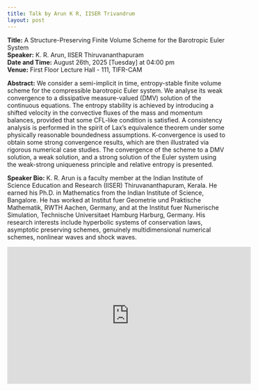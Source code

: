 ```yaml
---
title: Talk by Arun K R, IISER Trivandrum
layout: post
---
```


**Title:** A Structure-Preserving Finite Volume Scheme for the Barotropic Euler System  
**Speaker:** K. R. Arun, IISER Thiruvananthapuram  
**Date and Time:** August 26th, 2025 [Tuesday] at 04:00 pm  
**Venue:** First Floor Lecture Hall - 111, TIFR-CAM

**Abstract:** We consider a semi-implicit in time, entropy-stable finite volume scheme for the compressible barotropic Euler system. We analyse its weak convergence to a dissipative measure-valued (DMV) solution of the continuous equations. The entropy stability is achieved by introducing a shifted velocity in the convective fluxes of the mass and momentum balances, provided that some CFL-like condition is satisfied. A consistency analysis is performed in the spirit of Lax’s equivalence theorem under some physically reasonable boundedness assumptions. K-convergence is used to obtain some strong convergence results, which are then illustrated via rigorous numerical case studies. The convergence of the scheme to a DMV solution, a weak solution, and a strong solution of the Euler system using the weak-strong uniqueness principle and relative entropy is presented.

**Speaker Bio:** K. R. Arun is a faculty member at the Indian Institute of Science Education and Research (IISER) Thiruvananthapuram, Kerala. He earned his Ph.D. in Mathematics from the Indian Institute of Science, Bangalore. He has worked at Institut fuer Geometrie und Praktische Mathematik, RWTH Aachen, Germany, and at the Institut fuer Numerische Simulation, Technische Universitaet Hamburg Harburg, Germany. His research interests include hyperbolic systems of conservation laws, asymptotic preserving schemes, genuinely multidimensional numerical schemes, nonlinear waves and shock waves.

<p style="text-align:center">
<iframe width="560" height="315" src="https://www.youtube.com/embed/kQKKdGEbZuo?si=rrZs_MMNWsU7iuQ7" title="YouTube video player" frameborder="0" allow="accelerometer; autoplay; clipboard-write; encrypted-media; gyroscope; picture-in-picture; web-share" referrerpolicy="strict-origin-when-cross-origin" allowfullscreen></iframe>
</p>
